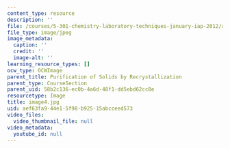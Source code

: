 ```yaml
---
content_type: resource
description: ''
file: /courses/5-301-chemistry-laboratory-techniques-january-iap-2012/aef63fa944e15f98b92515abcceed573_image4.jpg
file_type: image/jpeg
image_metadata:
  caption: ''
  credit: ''
  image-alt: ''
learning_resource_types: []
ocw_type: OCWImage
parent_title: Purification of Solids by Recrystallization
parent_type: CourseSection
parent_uid: 58b2c136-ec0b-4a6d-48f1-dd5ebd62cc8e
resourcetype: Image
title: image4.jpg
uid: aef63fa9-44e1-5f98-b925-15abcceed573
video_files:
  video_thumbnail_file: null
video_metadata:
  youtube_id: null
---
```

